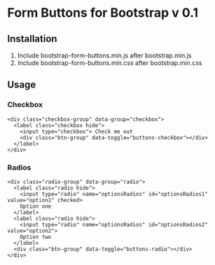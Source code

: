 Form Buttons for Bootstrap v 0.1
=============


Installation
-----------

1. Include bootstrap-form-buttons.min.js after bootstrap.min.js
2. Include bootstrap-form-buttons.min.css after bootstrap.min.css


Usage
-----

### Checkbox

    <div class="checkbox-group" data-group="checkbox">
      <label class="checkbox hide">
        <input type="checkbox"> Check me out
        <div class="btn-group" data-toggle="buttons-checkbox"></div>
      </label>
    </div>


### Radios

    <div class="radio-group" data-group="radio">
      <label class="radio hide">
        <input type="radio" name="optionsRadios" id="optionsRadios1" value="option1" checked>
        Option one
      </label>
      <label class="radio hide">
        <input type="radio" name="optionsRadios" id="optionsRadios2" value="option2">
        Option two
      </label>
      <div class="btn-group" data-toggle="buttons-radio"></div>
    </div>

